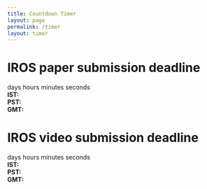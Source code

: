 ```yaml
---
title: Countdown Timer
layout: page
permalink: /timer
layout: timer
---
```

# IROS paper submission deadline
<div id="countdown">
  <span>
    <span class="time" id="days"></span>
    <span class="label">days</span>
  </span>
  <span>
    <span class="time" id="hours"></span>
    <span class="label">hours</span>
  </span>
  <span>
    <span class="time" id="minutes"></span>
    <span class="label">minutes</span>
  </span>
  <span>
    <span class="time" id="seconds"></span>
    <span class="label">seconds</span>
  </span>
</div>



<div id="timezones">
  <div id="ist">
    <strong>IST:</strong>
    <span id="ist-date"></span>
    <span id="ist-time"></span>
    <span id="ist-day"></span>
  </div>
  <div id="pst">
    <strong>PST:</strong>
    <span id="pst-date"></span>
    <span id="pst-time"></span>
    <span id="pst-day"></span>
  </div>
  <div id="gmt">
    <strong>GMT:</strong>
    <span id="gmt-date"></span>
    <span id="gmt-time"></span>
    <span id="gmt-day"></span>
  </div>
</div>

# IROS video submission deadline
<div id="vid-countdown">
  <span>
    <span class="time" id="vid-days"></span>
    <span class="label">days</span>
  </span>
  <span>
    <span class="time" id="vid-hours"></span>
    <span class="label">hours</span>
  </span>
  <span>
    <span class="time" id="vid-minutes"></span>
    <span class="label">minutes</span>
  </span>
  <span>
    <span class="time" id="vid-seconds"></span>
    <span class="label">seconds</span>
  </span>
</div>



<div id="vid-timezones">
  <div id="ist">
    <strong>IST:</strong>
    <span id="vid-ist-date"></span>
    <span id="vid-ist-time"></span>
    <span id="vid-ist-day"></span>
  </div>
  <div id="pst">
    <strong>PST:</strong>
    <span id="vid-pst-date"></span>
    <span id="vid-pst-time"></span>
    <span id="vid-pst-day"></span>
  </div>
  <div id="gmt">
    <strong>GMT:</strong>
    <span id="vid-gmt-date"></span>
    <span id="vid-gmt-time"></span>
    <span id="vid-gmt-day"></span>
  </div>
</div>


<script src="https://cdnjs.cloudflare.com/ajax/libs/moment.js/2.29.1/moment.min.js"></script>
<script src="https://cdnjs.cloudflare.com/ajax/libs/moment-timezone/0.5.31/moment-timezone-with-data.min.js"></script>
<script>
  // Set the target date and time
  var target = moment.tz("2024-03-17T23:59:00", "America/Los_Angeles");
  var vidtarget = moment.tz("2024-03-20T23:59:00", "America/Los_Angeles");

  // Update the countdown every second
  setInterval(function() {
    // Get the current time
    var now = moment();

    // Calculate the duration between the current time and the target time
    var duration1 = moment.duration(target.diff(now));
    var duration2 = moment.duration(vidtarget.diff(now));

    // Get the days, hours, minutes, and seconds remaining
    var days = duration1.days();
    var hours = duration1.hours();
    var minutes = duration1.minutes();
    var seconds = duration1.seconds();
    
    var vid_days = duration2.days();
    var vid_hours = duration2.hours();
    var vid_minutes = duration2.minutes();
    var vid_seconds = duration2.seconds();

    // Display the countdown in the #countdown element
    document.getElementById("days").innerHTML = days;
    document.getElementById("hours").innerHTML = hours;
    document.getElementById("minutes").innerHTML = minutes;
    document.getElementById("seconds").innerHTML = seconds;
    
    document.getElementById("vid-days").innerHTML = vid_days;
    document.getElementById("vid-hours").innerHTML = vid_hours;
    document.getElementById("vid-minutes").innerHTML = vid_minutes;
    document.getElementById("vid-seconds").innerHTML = vid_seconds;
    
    
  // Set the date, time, and day in IST
  var ist = target.clone().tz("Asia/Kolkata");
  document.getElementById("ist-date").innerHTML = ist.format("MMMM DD, YYYY");
  document.getElementById("ist-time").innerHTML = ist.format("h:mm A");
  document.getElementById("ist-day").innerHTML = ist.format("dddd");

  // Set the date, time, and day in PST
  var pst = target.clone().tz("America/Los_Angeles");
  document.getElementById("pst-date").innerHTML = pst.format("MMMM DD, YYYY");
  document.getElementById("pst-time").innerHTML = pst.format("h:mm A");
  document.getElementById("pst-day").innerHTML = pst.format("dddd");

  // Set the date, time, and day in GMT
  var gmt = target.clone().utc();
  document.getElementById("gmt-date").innerHTML = gmt.format("MMMM DD, YYYY");
  document.getElementById("gmt-time").innerHTML = gmt.format("h:mm A");
  document.getElementById("gmt-day").innerHTML = gmt.format("dddd");
  
  var vid_ist = vidtarget.clone().tz("Asia/Kolkata");
  document.getElementById("vid-ist-date").innerHTML = vid_ist.format("MMMM DD, YYYY");
  document.getElementById("vid-ist-time").innerHTML = vid_ist.format("h:mm A");
  document.getElementById("vid-ist-day").innerHTML = vid_ist.format("dddd");

  // Set the date, time, and day in PST
  var vid_pst = vidtarget.clone().tz("America/Los_Angeles");
  document.getElementById("vid-pst-date").innerHTML = vid_pst.format("MMMM DD, YYYY");
  document.getElementById("vid-pst-time").innerHTML = vid_pst.format("h:mm A");
  document.getElementById("vid-pst-day").innerHTML = vid_pst.format("dddd");

  // Set the date, time, and day in GMT
  var vid_gmt = vidtarget.clone().utc();
  document.getElementById("vid-gmt-date").innerHTML = vid_gmt.format("MMMM DD, YYYY");
  document.getElementById("vid-gmt-time").innerHTML = vid_gmt.format("h:mm A");
  document.getElementById("vid-gmt-day").innerHTML = vid_gmt.format("dddd");
  }, 1000);
</script>